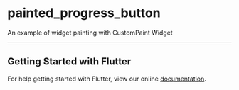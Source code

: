 # painted_progress_button

An example of widget painting with CustomPaint Widget



___

## Getting Started with Flutter

For help getting started with Flutter, view our online
[documentation](https://flutter.io/).
